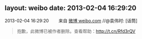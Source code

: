layout: weibo
date: 2013-02-04 16:29:20
---
<meta name="referrer" content="no-referrer" />

2013-02-04 16:29:20  &nbsp;&nbsp;&nbsp;&nbsp;&nbsp;&nbsp; 来自 <a href="http://weibo.com/" rel="nofollow">微博 weibo.com</a>
//@袁伟时: [话筒]
>  抱歉，此微博已被作者删除。查看帮助：http://t.cn/Rfd3rQV
